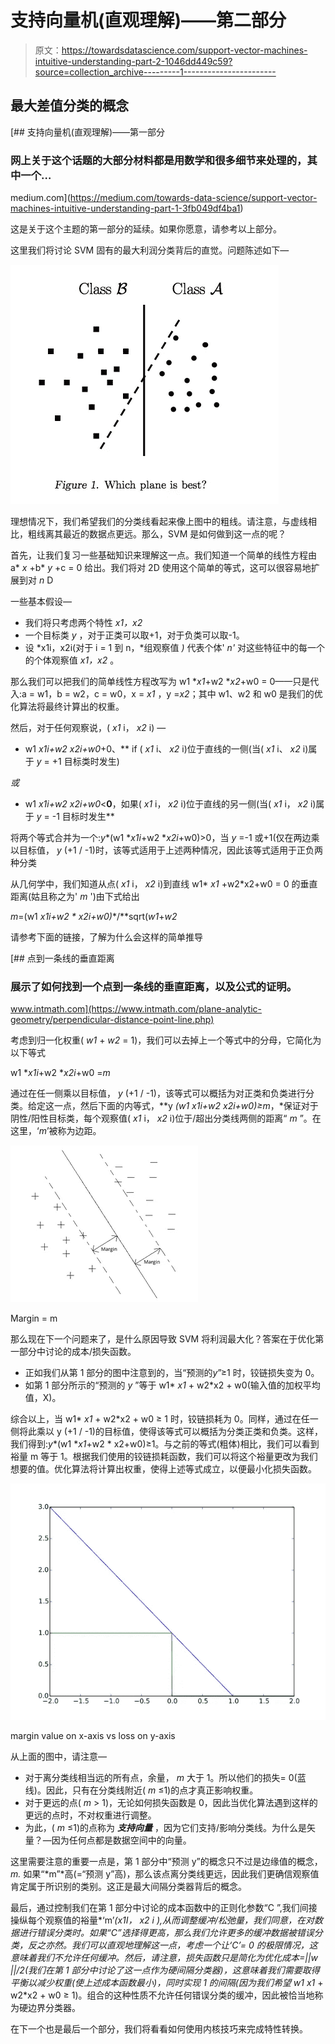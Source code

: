 # 支持向量机(直观理解)——第二部分

> 原文：<https://towardsdatascience.com/support-vector-machines-intuitive-understanding-part-2-1046dd449c59?source=collection_archive---------1----------------------->

## 最大差值分类的概念

[](https://medium.com/towards-data-science/support-vector-machines-intuitive-understanding-part-1-3fb049df4ba1) [## 支持向量机(直观理解)——第一部分

### 网上关于这个话题的大部分材料都是用数学和很多细节来处理的，其中一个…

medium.com](https://medium.com/towards-data-science/support-vector-machines-intuitive-understanding-part-1-3fb049df4ba1) 

这是关于这个主题的第一部分的延续。如果你愿意，请参考以上部分。

这里我们将讨论 SVM 固有的最大利润分类背后的直觉。问题陈述如下—

![](img/161b5e82d509fdbb9072cb6412b94c02.png)

理想情况下，我们希望我们的分类线看起来像上图中的粗线。请注意，与虚线相比，粗线离其最近的数据点更远。那么，SVM 是如何做到这一点的呢？

首先，让我们复习一些基础知识来理解这一点。我们知道一个简单的线性方程由 a* *x* +b* *y* +c = 0 给出。我们将对 2D 使用这个简单的等式，这可以很容易地扩展到对 *n* D

一些基本假设—

*   我们将只考虑两个特性 *x1，x2*
*   一个目标类 *y* ，对于正类可以取+1，对于负类可以取-1。
*   设 *x1i，x2i(对于 i = 1 到 n，*组观察值 *)* 代表个体' *n'* 对这些特征中的每一个的个体观察值 *x1，x2* 。

那么我们可以把我们的简单线性方程改写为 w1 **x1*+w2 **x2*+w0 = 0——只是代入:a = w1，b = w2，c = w0，x = *x1* ，y =*x2*；其中 w1、w2 和 w0 是我们的优化算法将最终计算出的权重。

然后，对于任何观察说，( *x1* i， *x2* i) —

*   w1 **x1i*+w2 **x2i*+w0**+0、** if ( *x1* i、 *x2* i)位于直线的一侧(当( *x1* i、 *x2* i)属于 *y* = +1 目标类时发生)

*或*

*   w1 **x1i*+w2 **x2i*+w0**<**0**，如果( *x1* i， *x2* i)位于直线的另一侧(当( *x1* i， *x2* i)属于 *y* = -1 目标时发生**

将两个等式合并为一个:*y**(w1 **x1i*+w2 **x2i*+w0)>0，当 *y* =-1 或+1(仅在两边乘以目标值， *y* (+1 / -1)时，该等式适用于上述两种情况，因此该等式适用于正负两种分类

从几何学中，我们知道从点( *x1* i， *x2* i)到直线 w1* *x1* +w2*x2+w0 = 0 的垂直距离(姑且称之为' *m* ')由下式给出

*m*=(w1 **x1i*+w2 * x2i+w0)**/**sqrt(*w1*+*w2*

请参考下面的链接，了解为什么会这样的简单推导

[](https://www.intmath.com/plane-analytic-geometry/perpendicular-distance-point-line.php) [## 点到一条线的垂直距离

### 展示了如何找到一个点到一条线的垂直距离，以及公式的证明。

www.intmath.com](https://www.intmath.com/plane-analytic-geometry/perpendicular-distance-point-line.php) 

考虑到归一化权重( *w1* + *w2* = 1)，我们可以去掉上一个等式中的分母，它简化为以下等式

w1 **x1i*+w2 **x2i*+w0 =*m*

通过在任一侧乘以目标值， *y* (+1 / -1)，该等式可以概括为对正类和负类进行分类。给定这一点，然后下面的内等式，**y *(w1 **x1i*+w2 **x2i*+w0)≥*m****，*保证对于阴性/阳性目标类，每个观察值( *x1* i， *x2* i)位于/超出分类线两侧的距离“ *m* ”。在这里，‘*m*’被称为边距。

![](img/047ca13e3cddc693f7686cb3d79ec6d2.png)

Margin = m

那么现在下一个问题来了，是什么原因导致 SVM 将利润最大化？答案在于优化第一部分中讨论的成本/损失函数。

*   正如我们从第 1 部分的图中注意到的，当“预测的*y*”≥1 时，铰链损失变为 0。
*   如第 1 部分所示的“预测的 *y* ”等于 w1* *x1* + w2*x2 + w0(输入值的加权平均值，X)。

综合以上，当 w1* *x1* + w2*x2 + w0 ≥ 1 时，铰链损耗为 0。同样，通过在任一侧将此乘以 y (+1 / -1)的目标值，使得该等式可以概括为分类正类和负类。这样，我们得到:*y**(w1 **x1*+w2 * x2+w0)≥1。与之前的等式(粗体)相比，我们可以看到裕量 m 等于 1。根据我们使用的铰链损耗函数，我们可以将这个裕量更改为我们想要的值。优化算法将计算出权重，使得上述等式成立，以便最小化损失函数。

![](img/7c9a1f346ad38837d5cecb0977df8418.png)

margin value on x-axis vs loss on y-axis

从上面的图中，请注意—

*   对于离分类线相当远的所有点，余量， *m* 大于 1。所以他们的损失= 0(蓝线)。因此，只有在分类线附近( *m* ≤1)的点才真正影响权重。
*   对于更远的点( *m* > 1)，无论如何损失函数是 0，因此当优化算法遇到这样的更远的点时，不对权重进行调整。
*   为此，( *m* ≤1)的点称为 ***支持向量*** ，因为它们支持/影响分类线。为什么是矢量？—因为任何点都是数据空间中的向量。

这里需要注意的重要一点是，第 1 部分中“预测 y”的概念只不过是边缘值的概念， *m.* 如果“*m”*高(=“预测 y”高)，那么该点离分类线更远，因此我们更确信观察值肯定属于所识别的类别。这正是最大间隔分类器背后的概念。

最后，通过控制我们在第 1 部分中讨论的成本函数中的正则化参数“C ”,我们间接操纵每个观察值的裕量*‘m’*(*x1*I， *x2* i ),从而调整缓冲/松弛量，我们同意，在对数据进行错误分类时。如果“C”选择得更高，那么我们允许更多的缓冲数据被错误分类，反之亦然。我们可以直观地理解这一点，考虑一个让‘C’= 0 的极限情况，这意味着我们不允许任何缓冲。然后，请注意，损失函数只是简化为优化成本=||w ||/2(我们在第 1 部分中讨论了这一点作为硬间隔分类器)，这意味着我们需要取得平衡以减少权重(使上述成本函数最小)，同时实现 1 的间隔(因为我们希望 w1* *x1* + w2*x2 + w0 ≥ 1)。组合的这种性质不允许任何错误分类的缓冲，因此被恰当地称为硬边界分类器。

在下一个也是最后一个部分，我们将看看如何使用内核技巧来完成特性转换。